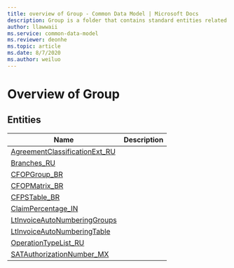 ```yaml
---
title: overview of Group - Common Data Model | Microsoft Docs
description: Group is a folder that contains standard entities related to the Common Data Model.
author: llawwaii
ms.service: common-data-model
ms.reviewer: deonhe
ms.topic: article
ms.date: 8/7/2020
ms.author: weiluo
---
```


# Overview of Group


## Entities

|Name|Description|
|---|---|
|[AgreementClassificationExt_RU](AgreementClassificationExt_RU.md)||
|[Branches_RU](Branches_RU.md)||
|[CFOPGroup_BR](CFOPGroup_BR.md)||
|[CFOPMatrix_BR](CFOPMatrix_BR.md)||
|[CFPSTable_BR](CFPSTable_BR.md)||
|[ClaimPercentage_IN](ClaimPercentage_IN.md)||
|[LtInvoiceAutoNumberingGroups](LtInvoiceAutoNumberingGroups.md)||
|[LtInvoiceAutoNumberingTable](LtInvoiceAutoNumberingTable.md)||
|[OperationTypeList_RU](OperationTypeList_RU.md)||
|[SATAuthorizationNumber_MX](SATAuthorizationNumber_MX.md)||
